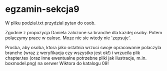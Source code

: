 # egzamin-sekcja9

W pliku podzial.txt przydzial pytan do osob.

Zgodnie z propozycja Daniela zalozone sa branche dla kazdej osoby. Potem polaczymy prace w calosc. Moze nic sie wtedy nie 'zepsuje'.

Prosba, aby osoba, ktora jako ostatnia wrzuci swoje opracowanie polaczyla branche (wraz z weryfikacja czy wszystko jest ok!) i wrzucila plik chapter.tex (oraz inne ewentualne potrzebne pliki jak ilustracje, m.in. boxmodel.png) na serwer Wiktora do katalogu 09!

